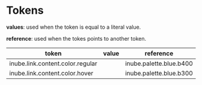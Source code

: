 # Tokens

**values**: used when the token is equal to a literal value.

**reference**: used when the tokes points to another token.

| token                            | value | reference               |
| -------------------------------- | ----- | ----------------------- |
| inube.link.content.color.regular |       | inube.palette.blue.b400 |
| inube.link.content.color.hover   |       | inube.palette.blue.b300 |
